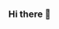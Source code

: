 ### Hi there 👋

<!--
**FryannM/fryannM** is a ✨ _special_ ✨ repository because its `README.md` (this file) appears on your GitHub profile.

Here are some ideas to get you started:

- 🔭 I’m currently coding on Megsoft Consulting...
- 🌱 I’m currently learning React JS...
- 👯 I’m looking to collaborate on proje...
- 🤔 I’m looking for help with ...
- 💬 Ask me about .
- 📫 How to reach me:Twitter : https://twitter.com/Fryann IG :https://www.instagram.com/fryannm/ : gmail: fryannm@gmail.com


p align="center"><img src="https://devicons.github.io/devicon/devicon.git/icons/angularjs/angularjs-original.svg" alt="angularjs" width="50" height="50"/>
<img src="https://devicons.github.io/devicon/devicon.git/icons/nodejs/nodejs-original-wordmark.svg" alt="nodejs" width="50" height="50"/>
<img src="https://devicons.github.io/devicon/devicon.git/icons/typescript/typescript-original.svg" alt="typescript" width="50" height="50"/>
<img src="https://devicons.github.io/devicon/devicon.git/icons/html5/html5-original-wordmark.svg" alt="html5" width="50" height="50"/>
<img src="https://devicons.github.io/devicon/devicon.git/icons/sass/sass-original.svg" alt="sass" width="50" height="50"/>
<img src="https://devicons.github.io/devicon/devicon.git/icons/csharp/csharp-original.svg" alt="csharp" width="50" height="50"/>
<img src="https://devicons.github.io/devicon/devicon.git/icons/redux/redux-original.svg" alt="redux" width="50" height="50"/></p><p align="center">
<img src="https://github-readme-stats.vercel.app/api?username=raymondcoplin&show_icons=true" alt="raymondcoplin" /></p>
